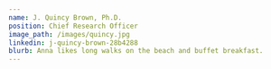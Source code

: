 ```yaml
---
name: J. Quincy Brown, Ph.D.
position: Chief Research Officer 
image_path: /images/quincy.jpg
linkedin: j-quincy-brown-28b4288
blurb: Anna likes long walks on the beach and buffet breakfast.
---
```

